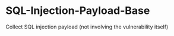 # SQL-Injection-Payload-Base

Collect SQL injection payload (not involving the vulnerability itself)